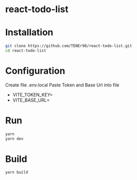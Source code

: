 # react-todo-list

# Installation
```sh
git clone https://github.com/TENEr98/react-todo-list.git
cd react-todo-list
```

# Configuration
Create file .env.local
Paste Token and Base Url into file

- VITE_TOKEN_KEY=
- VITE_BASE_URL=

# Run
```sh
yarn
yarn dev
```

# Build
```sh
yarn build
```
